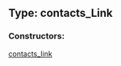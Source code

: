 ## Type: contacts\_Link  

### Constructors:

[contacts\_link](../constructors/contacts\_link.md)  

